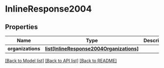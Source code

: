 # InlineResponse2004

## Properties
Name | Type | Description | Notes
------------ | ------------- | ------------- | -------------
**organizations** | [**list[InlineResponse2004Organizations]**](InlineResponse2004Organizations.md) |  | [optional] 

[[Back to Model list]](../README.md#documentation-for-models) [[Back to API list]](../README.md#documentation-for-api-endpoints) [[Back to README]](../README.md)

